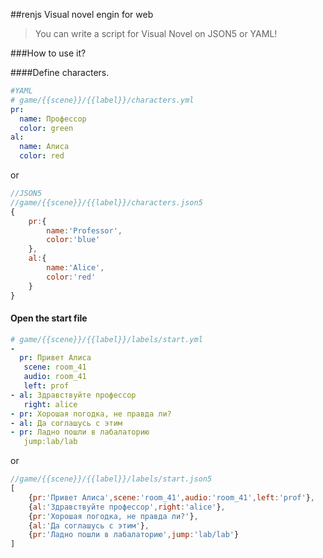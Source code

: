 
##renjs
Visual novel engin for web
>You can write a script for Visual Novel on JSON5 or YAML!

###How to use it?

####Define characters.

```yaml
#YAML
# game/{{scene}}/{{label}}/characters.yml
pr:
  name: Профессор
  color: green
al:
  name: Алиса
  color: red

```

or

```javascript
//JSON5
//game/{{scene}}/{{label}}/characters.json5
{
	pr:{ 
		name:'Professor',
		color:'blue'
	},
	al:{
		name:'Alice',
		color:'red'
	}
}

```

#### Open the start file
```yaml
# game/{{scene}}/{{label}}/labels/start.yml
-
  pr: Привет Алиса
   scene: room_41
   audio: room_41
   left: prof
- al: Здравствуйте профессор
   right: alice
- pr: Хорошая погодка, не правда ли?
- al: Да соглашусь с этим
- pr: Ладно пошли в лабалаторию
   jump:lab/lab

```
or
```javascript
//game/{{scene}}/{{label}}/labels/start.json5
[
	{pr:'Привет Алиса',scene:'room_41',audio:'room_41',left:'prof'},
	{al:'Здравствуйте профессор',right:'alice'},
	{pr:'Хорошая погодка, не правда ли?'},
	{al:'Да соглашусь с этим'},
	{pr:'Ладно пошли в лабалаторию',jump:'lab/lab'}
]
```

